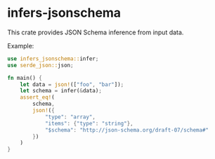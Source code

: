 # infers-jsonschema

This crate provides JSON Schema inference from input data.

Example:

```rust
use infers_jsonschema::infer;
use serde_json::json;

fn main() {
    let data = json!(["foo", "bar"]);
    let schema = infer(&data);
    assert_eq!(
        schema,
        json!({
            "type": "array",
            "items": {"type": "string"},
            "$schema": "http://json-schema.org/draft-07/schema#"
        })
    )
}
```
